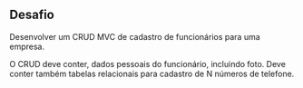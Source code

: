 ## Desafio

Desenvolver um CRUD MVC de cadastro de funcionários para uma empresa.

O CRUD deve conter, dados pessoais do funcionário, incluindo foto.
Deve conter também tabelas relacionais para cadastro de N números de telefone.